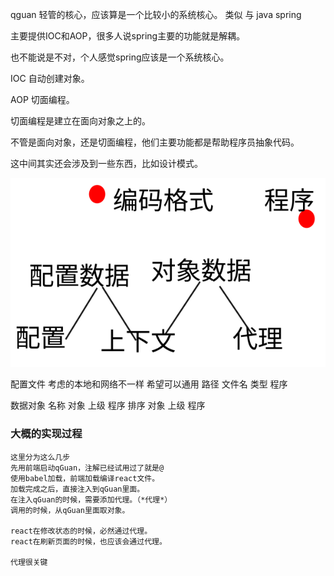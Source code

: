 qguan 轻管的核心，应该算是一个比较小的系统核心。
类似 与 java spring

主要提供IOC和AOP，很多人说spring主要的功能就是解耦。

也不能说是不对，个人感觉spring应该是一个系统核心。

IOC 自动创建对象。

AOP  切面编程。

切面编程是建立在面向对象之上的。

不管是面向对象，还是切面编程，他们主要功能都是帮助程序员抽象代码。

这中间其实还会涉及到一些东西，比如设计模式。


![image ](img/2_codingModel.svg)


配置文件 考虑的本地和网络不一样 希望可以通用
 路径 文件名 类型 程序

数据对象
 名称 对象  上级 程序
 排序 对象  上级 程序
 
 
  ### 大概的实现过程  
    
    这里分为这么几步
	先用前端启动qGuan，注解已经试用过了就是@
	使用babel加载，前端加载编译react文件。
	加载完成之后，直接注入到qGuan里面。
	在注入qGuan的时候，需要添加代理。（*代理*）
	调用的时候，从qGuan里面取对象。
	
	react在修改状态的时候，必然通过代理。
	react在刷新页面的时候，也应该会通过代理。
	
	代理很关键
 
 
 